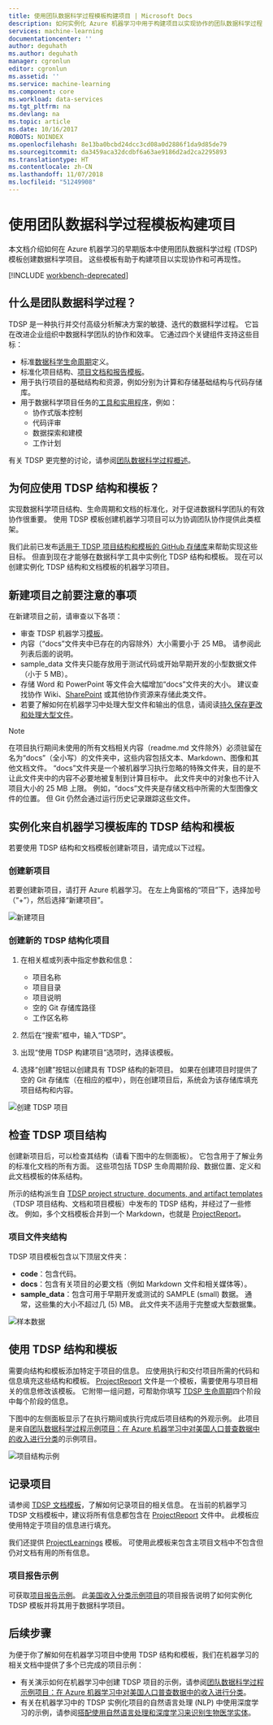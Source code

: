 ```yaml
---
title: 使用团队数据科学过程模板构建项目 | Microsoft Docs
description: 如何实例化 Azure 机器学习中用于构建项目以实现协作的团队数据科学过程 (TDSP) 模板
services: machine-learning
documentationcenter: ''
author: deguhath
ms.author: deguhath
manager: cgronlun
editor: cgronlun
ms.assetid: ''
ms.service: machine-learning
ms.component: core
ms.workload: data-services
ms.tgt_pltfrm: na
ms.devlang: na
ms.topic: article
ms.date: 10/16/2017
ROBOTS: NOINDEX
ms.openlocfilehash: 8e13ba0bcbd24dcc3cd08a0d2886f1da9d85de79
ms.sourcegitcommit: da3459aca32dcdbf6a63ae9186d2ad2ca2295893
ms.translationtype: HT
ms.contentlocale: zh-CN
ms.lasthandoff: 11/07/2018
ms.locfileid: "51249908"
---
```

# <a name="structure-projects-with-the-team-data-science-process-template"></a>使用团队数据科学过程模板构建项目

本文档介绍如何在 Azure 机器学习的早期版本中使用团队数据科学过程 (TDSP) 模板创建数据科学项目。 这些模板有助于构建项目以实现协作和可再现性。 

[!INCLUDE [workbench-deprecated](../../../includes/aml-deprecating-preview-2017.md)] 

## <a name="what-is-the-team-data-science-process"></a>什么是团队数据科学过程？
TDSP 是一种执行并交付高级分析解决方案的敏捷、迭代的数据科学过程。 它旨在改进企业组织中数据科学团队的协作和效率。 它通过四个关键组件支持这些目标：

   * 标准[数据科学生命周期](../team-data-science-process/lifecycle.md)定义。
   * 标准化项目结构、[项目文档和报告模板](https://github.com/Azure/Azure-TDSP-ProjectTemplate)。
   * 用于执行项目的基础结构和资源，例如分别为计算和存储基础结构与代码存储库。
   * 用于数据科学项目任务的[工具和实用程序](https://github.com/Azure/Azure-TDSP-Utilities)，例如：
      - 协作式版本控制
      - 代码评审
      - 数据探索和建模
      - 工作计划

有关 TDSP 更完整的讨论，请参阅[团队数据科学过程概述](../team-data-science-process/overview.md)。

## <a name="why-should-you-use-the-tdsp-structure-and-templates"></a>为何应使用 TDSP 结构和模板？
实现数据科学项目结构、生命周期和文档的标准化，对于促进数据科学团队的有效协作很重要。 使用 TDSP 模板创建机器学习项目可以为协调团队协作提供此类框架。

我们此前已发布[适用于 TDSP 项目结构和模板的 GitHub 存储库](https://github.com/Azure/Azure-TDSP-ProjectTemplate)来帮助实现这些目标。 但直到现在才能够在数据科学工具中实例化 TDSP 结构和模板。 现在可以创建实例化 TDSP 结构和文档模板的机器学习项目。 

## <a name="things-to-note-before-creating-a-new-project"></a>新建项目之前要注意的事项
在新建项目之前，请审查以下各项：
* 审查 TDSP 机器学习[模板](https://aka.ms/tdspamlgithubrepo)。
* 内容（“docs”文件夹中已存在的内容除外）大小需要小于 25 MB。 请参阅此列表后面的说明。
* sample\_data 文件夹只能存放用于测试代码或开始早期开发的小型数据文件（小于 5 MB）。
* 存储 Word 和 PowerPoint 等文件会大幅增加“docs”文件夹的大小。 建议查找协作 Wiki、[SharePoint](https://products.office.com/sharepoint/collaboration) 或其他协作资源来存储此类文件。
* 若要了解如何在机器学习中处理大型文件和输出的信息，请阅读[持久保存更改和处理大型文件](https://aka.ms/aml-largefiles)。

> [!NOTE]
> 在项目执行期间未使用的所有文档相关内容（readme.md 文件除外）必须驻留在名为“docs”（全小写）的文件夹中，这些内容包括文本、Markdown、图像和其他文档文件。 “docs”文件夹是一个被机器学习执行忽略的特殊文件夹，目的是不让此文件夹中的内容不必要地被复制到计算目标中。 此文件夹中的对象也不计入项目大小的 25 MB 上限。 例如，“docs”文件夹是存储文档中所需的大型图像文件的位置。 但 Git 仍然会通过运行历史记录跟踪这些文件。 

## <a name="instantiate-the-tdsp-structure-and-templates-from-the-machine-learning-template-gallery"></a>实例化来自机器学习模板库的 TDSP 结构和模板
若要使用 TDSP 结构和文档模板创建新项目，请完成以下过程。

### <a name="create-a-new-project"></a>创建新项目
若要创建新项目，请打开 Azure 机器学习。 在左上角窗格的“项目”下，选择加号（“+”），然后选择“新建项目”。

![新建项目](./media/how-to-use-tdsp-in-azure-ml/instantiation-1.png)


### <a name="create-a-new-tdsp-structured-project"></a>创建新的 TDSP 结构化项目
   1. 在相关框或列表中指定参数和信息：

      - 项目名称
      - 项目目录
      - 项目说明
      - 空的 Git 存储库路径
      - 工作区名称

   2. 然后在“搜索”框中，输入“TDSP”。 
   3. 出现“使用 TDSP 构建项目”选项时，选择该模板。 
   4. 选择“创建”按钮以创建具有 TDSP 结构的新项目。 如果在创建项目时提供了空的 Git 存储库（在相应的框中），则在创建项目后，系统会为该存储库填充项目结构和内容。

![创建 TDSP 项目](./media/how-to-use-tdsp-in-azure-ml/instantiation-2.png)


## <a name="examine-the-tdsp-project-structure"></a>检查 TDSP 项目结构
创建新项目后，可以检查其结构（请看下图中的左侧面板）。 它包含用于了解业务的标准化文档的所有方面。 这些项包括 TDSP 生命周期阶段、数据位置、定义和此文档模板的体系结构。 

所示的结构派生自 [TDSP project structure, documents, and artifact templates](https://github.com/Azure/Azure-TDSP-ProjectTemplate)（TDSP 项目结构、文档和项目模板）中发布的 TDSP 结构，并经过了一些修改。 例如，多个文档模板合并到一个 Markdown，也就是 [ProjectReport](https://aka.ms/tdspamlgithubrepoprojectreport)。 

### <a name="project-folder-structure"></a>项目文件夹结构
TDSP 项目模板包含以下顶层文件夹：
   - **code**：包含代码。
   - **docs**：包含有关项目的必要文档（例如 Markdown 文件和相关媒体等）。
   - **sample_data**：包含可用于早期开发或测试的 SAMPLE (small) 数据。 通常，这些集的大小不超过几 (5) MB。 此文件夹不适用于完整或大型数据集。

![样本数据](./media/how-to-use-tdsp-in-azure-ml/instantiation-3.png)


## <a name="use-the-tdsp-structure-and-templates"></a>使用 TDSP 结构和模板
需要向结构和模板添加特定于项目的信息。 应使用执行和交付项目所需的代码和信息填充这些结构和模板。 [ProjectReport](https://aka.ms/tdspamlgithubrepoprojectreport) 文件是一个模板，需要使用与项目相关的信息修改该模板。 它附带一组问题，可帮助你填写 [TDSP 生命周期](../team-data-science-process/lifecycle.md)四个阶段中每个阶段的信息。

下图中的左侧面板显示了在执行期间或执行完成后项目结构的外观示例。 此项目是来自[团队数据科学过程示例项目：在 Azure 机器学习中对美国人口普查数据中的收入进行分类](https://github.com/Azure/MachineLearningSamples-TDSPUCIAdultIncome)的示例项目。

![项目结构示例](./media/how-to-use-tdsp-in-azure-ml/instantiation-4.png)

## <a name="document-your-project"></a>记录项目
请参阅 [TDSP 文档模板](https://github.com/Azure/Azure-TDSP-ProjectTemplate)，了解如何记录项目的相关信息。 在当前的机器学习 TDSP 文档模板中，建议将所有信息都包含在 [ProjectReport](https://aka.ms/tdspamlgithubrepoprojectreport) 文件中。 此模板应使用特定于项目的信息进行填充。 

我们还提供 [ProjectLearnings](https://aka.ms/tdspamlgithubrepoprojectlearnings) 模板。 可使用此模板来包含主项目文档中不包含但仍对文档有用的所有信息。 

### <a name="example-project-report"></a>项目报告示例
可获取[项目报告示例](https://github.com/Azure/MachineLearningSamples-TDSPUCIAdultIncome/blob/master/docs/deliverable_docs/ProjectReport.md)。 此[美国收入分类示例项目](https://github.com/Azure/MachineLearningSamples-TDSPUCIAdultIncome)的项目报告说明了如何实例化 TDSP 模板并将其用于数据科学项目。

## <a name="next-steps"></a>后续步骤
为便于你了解如何在机器学习项目中使用 TDSP 结构和模板，我们在机器学习的相关文档中提供了多个已完成的项目示例：

- 有关演示如何在机器学习中创建 TDSP 项目的示例，请参阅[团队数据科学过程示例项目：在 Azure 机器学习中对美国人口普查数据中的收入进行分类](https://github.com/Azure/MachineLearningSamples-TDSPUCIAdultIncome)。
- 有关在机器学习中的 TDSP 实例化项目的自然语言处理 (NLP) 中使用深度学习的示例，请参阅[搭配使用自然语言处理和深度学习来识别生物医学实体](https://github.com/Azure/MachineLearningSamples-BiomedicalEntityExtraction)。

